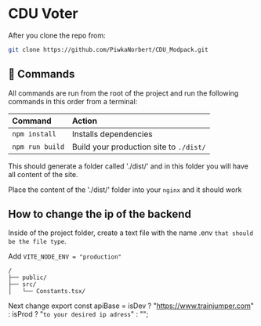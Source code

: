 # CDU Voter

After you clone the repo from:

```sh
git clone https://github.com/PiwkaNorbert/CDU_Modpack.git
```
## 🧞 Commands

All commands are run from the root of the project and run the following commands in this order from a terminal:

| Command                   | Action                                           |
| :------------------------ | :----------------------------------------------- |
| `npm install`             | Installs dependencies                            |
| `npm run build`           | Build your production site to `./dist/`          |


This should generate a folder called './dist/' and in this folder you will have all content of the site.

Place the content of the './dist/' folder into your `nginx` and it should work


## How to change the ip of the backend 

Inside of the project folder, create a text file with the name .env `that should be the file type`.

Add `VITE_NODE_ENV = "production"`


```text
/
├── public/
├── src/
│   └── Constants.tsx/

```
Next change export const apiBase = isDev ? "https://www.trainjumper.com" : isProd ? "`to your desired ip adress`" : "";
